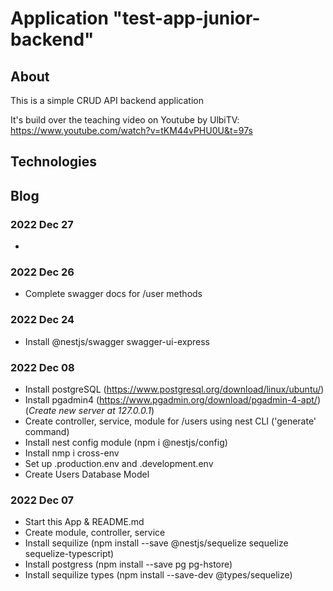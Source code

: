 # Application "test-app-junior-backend"

## About

This is a simple CRUD API backend application

It's build over the teaching video on Youtube by UlbiTV:
https://www.youtube.com/watch?v=tKM44vPHU0U&t=97s


## Technologies

## Blog

### 2022 Dec 27

* 

### 2022 Dec 26

* Complete swagger docs for /user methods

### 2022 Dec 24

* Install @nestjs/swagger swagger-ui-express

### 2022 Dec 08

* Install postgreSQL (https://www.postgresql.org/download/linux/ubuntu/)
* Install pgadmin4 (https://www.pgadmin.org/download/pgadmin-4-apt/) (*Create new server at 127.0.0.1*)
* Create controller, service, module for /users using nest CLI ('generate' command)
* Install nest config module (npm i @nestjs/config)
* Install nmp i cross-env
* Set up .production.env and .development.env
* Create Users Database Model

### 2022 Dec 07

* Start this App & README.md
* Create module, controller, service
* Install sequilize (npm install --save @nestjs/sequelize sequelize sequelize-typescript)
* Install postgress (npm install --save pg pg-hstore)
* Install sequilize types (npm install --save-dev @types/sequelize)
